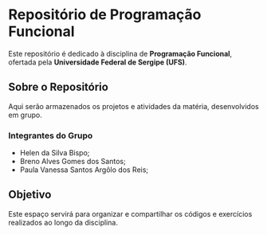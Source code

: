 # Repositório de Programação Funcional  

Este repositório é dedicado à disciplina de **Programação Funcional**, ofertada pela **Universidade Federal de Sergipe (UFS)**.  

## Sobre o Repositório  
Aqui serão armazenados os projetos e atividades da matéria, desenvolvidos em grupo.

### Integrantes do Grupo  
- Helen da Silva Bispo;
- Breno Alves Gomes dos Santos;
- Paula Vanessa Santos Argôlo dos Reis;

## Objetivo  
Este espaço servirá para organizar e compartilhar os códigos e exercícios realizados ao longo da disciplina.  
